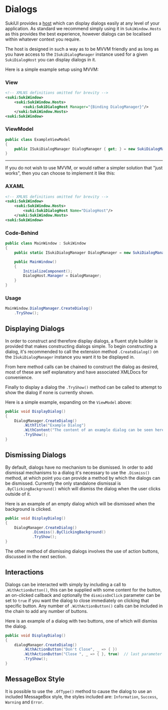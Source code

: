 # Dialogs

SukiUI provides a [host](./hosts) which can display dialogs easily at any level of your application. As standard we recommend simply using it in `SukiWindow.Hosts` as this provides the best experience, however dialogs can be localised within whatever context you require.

The host is designed in such a way as to be MVVM friendly and as long as you have access to the `ISukiDialogManager` instance used for a given `SukiDialogHost` you can display dialogs in it.

Here is a simple example setup using MVVM:

### View

```xml
<!-- XMLNS definitions omitted for brevity -->
<suki:SukiWindow>
	<suki:SukiWindow.Hosts>
		<suki:SukiDialogHost Manager="{Binding DialogManager}"/>
	</suki:SukiWindow.Hosts>
<suki:SukiWindow>
```

### ViewModel

```cs
public class ExampleViewModel
{
	public ISukiDialogManager DialogManager { get; } = new SukiDialogManager();
}
```
---

If you do not wish to use MVVM, or would rather a simpler solution that "just works", then you can choose to implement it like this:

### AXAML

```xml
<!-- XMLNS definitions omitted for brevity -->
<suki:SukiWindow>
	<suki:SukiWindow.Hosts>
		<suki:SukiDialogHost Name="DialogHost"/>
	</suki:SukiWindow.Hosts>
<suki:SukiWindow>
```

### Code-Behind

```cs
public class MainWindow : SukiWindow
{
	public static ISukiDialogManager DialogManager = new SukiDialogManager();

	public MainWindow()
	{
		InitializeComponent();
		DialogHost.Manager = DialogManager;
	}
}
```

### Usage

```cs
MainWindow.DialogManager.CreateDialog()
	.TryShow();
```

## Displaying Dialogs

In order to construct and therefore display dialogs, a fluent style builder is provided that makes constructing dialogs simple. To begin constructing a dialog, it's recommended to call the extension method `.CreateDialog()` on the `ISukiDialogManager` instance you want it to be displayed in.

From here method calls can be chained to construct the dialog as desired, most of these are self explanatory and have associated XMLDocs for convenience.

Finally to display a dialog the `.TryShow()` method can be called to attempt to show the dialog if none is currently shown.

Here is a simple example, expanding on the `ViewModel` above:

```cs
public void DisplayDialog()
{
	DialogManager.CreateDialog()
		.WithTitle("Example Dialog")
		.WithContent("The content of an example dialog can be seen here.")
		.TryShow();
}
```

## Dismissing Dialogs

By default, dialogs have no mechanism to be dismissed. In order to add dismissal mechanisms to a dialog it's necessary to use the `.Dismiss()` method, at which point you can provide a method by which the dialogs can be dismissed. Currently the only standalone dismissal is `.ByClickingBackground()` which will dismiss the dialog when the user clicks outside of it.

Here is an example of an empty dialog which will be dismissed when the background is clicked.

```cs
public void DisplayDialog()
{
	DialogManager.CreateDialog()
            .Dismiss().ByClickingBackground()
            .TryShow();
}
```

The other method of dismissing dialogs involves the use of action buttons, discussed in the next section.

## Interactions

Dialogs can be interacted with simply by including a call to `.WithActionButton()`, this can be supplied with some content for the button, an on-clicked callback and optionally the `dismissOnClick` parameter can be set to `true` if you want the dialog to close immediately on clicking that specific button. Any number of `.WithActionButton()` calls can be included in the chain to add any number of buttons.

Here is an example of a dialog with two buttons, one of which will dismiss the dialog.

```cs
public void DisplayDialog()
{
    dialogManager.CreateDialog()
        .WithActionButton("Don't Close", _ => { })
        .WithActionButton("Close ", _ => { }, true)  // last parameter optional
        .TryShow();
}
```

## MessageBox Style

It is possible to use the `.OfType()` method to cause the dialog to use an included MessageBox style, the styles included are: `Information`, `Success`, `Warning` and `Error`. 